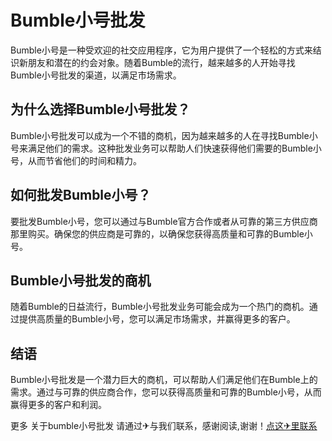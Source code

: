 # Bumble小号批发

Bumble小号是一种受欢迎的社交应用程序，它为用户提供了一个轻松的方式来结识新朋友和潜在的约会对象。随着Bumble的流行，越来越多的人开始寻找Bumble小号批发的渠道，以满足市场需求。

## 为什么选择Bumble小号批发？

Bumble小号批发可以成为一个不错的商机，因为越来越多的人在寻找Bumble小号来满足他们的需求。这种批发业务可以帮助人们快速获得他们需要的Bumble小号，从而节省他们的时间和精力。

## 如何批发Bumble小号？

要批发Bumble小号，您可以通过与Bumble官方合作或者从可靠的第三方供应商那里购买。确保您的供应商是可靠的，以确保您获得高质量和可靠的Bumble小号。

## Bumble小号批发的商机

随着Bumble的日益流行，Bumble小号批发业务可能会成为一个热门的商机。通过提供高质量的Bumble小号，您可以满足市场需求，并赢得更多的客户。

## 结语

Bumble小号批发是一个潜力巨大的商机，可以帮助人们满足他们在Bumble上的需求。通过与可靠的供应商合作，您可以获得高质量和可靠的Bumble小号，从而赢得更多的客户和利润。

更多 关于bumble小号批发 请通过✈与我们联系，感谢阅读,谢谢！[点这✈里联系](https://ss.k02.cc)